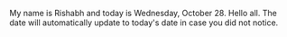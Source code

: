 My name is Rishabh and today is Wednesday, October 28. Hello all. The date will automatically update to today's date in case you did not notice.
